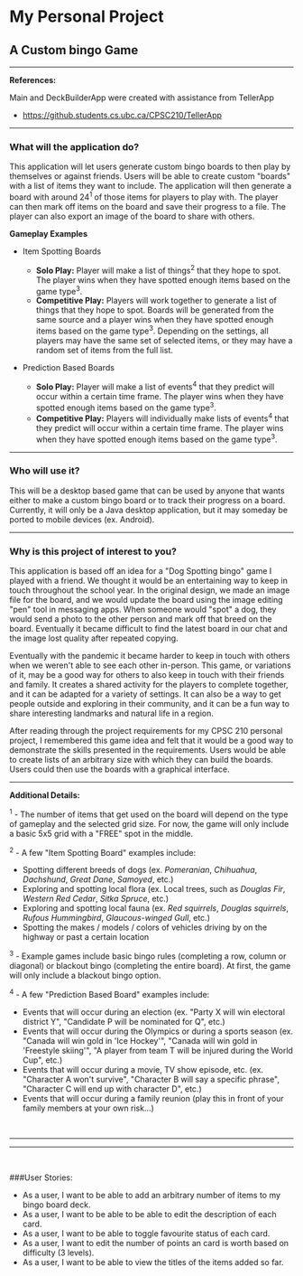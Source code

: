 # My Personal Project

## A Custom bingo Game

---

**References:**

Main and DeckBuilderApp were created with assistance from TellerApp
* https://github.students.cs.ubc.ca/CPSC210/TellerApp

---

### What will the application do?

This application will let users generate custom bingo boards to then play by themselves or against friends. Users 
will be able to create custom "boards" with a list of items they want to include. The application will then generate 
a board with around 24<sup>1</sup> of those items for players to play with. The player can then mark off items on 
the board and save their progress to a file. The player can also export an image of the board to share with others.

**Gameplay Examples**
- Item Spotting Boards
    - **Solo Play:** Player will make a list of things<sup>2</sup> that they hope to spot. The player wins when they
      have spotted enough items based on the game type<sup>3</sup>.
    - **Competitive Play:** Players will work together to generate a list of things that they hope to spot. Boards
      will be generated from the same source and a player wins when they have spotted enough items based on the game
      type<sup>3</sup>. Depending on the settings, all players may have the same set of selected items, or they may
      have a random set of items from the full list.


- Prediction Based Boards
    - **Solo Play:** Player will make a list of events<sup>4</sup> that they predict will occur within a certain time
      frame. The player wins when they have spotted enough items based on the game type<sup>3</sup>.
    - **Competitive Play:** Players will individually make lists of events<sup>4</sup> that they predict will occur
      within a certain time frame. The player wins when they have spotted enough items based on the game type<sup>3</sup>.

---


### Who will use it?

This will be a desktop based game that can be used by anyone that wants either to make a custom bingo board or to 
track their progress on a board. Currently, it will only be a Java desktop application, but it may someday be ported 
to mobile devices (ex. Android).

---

### Why is this project of interest to you?

This application is based off an idea for a "Dog Spotting bingo" game I played with a friend. We thought it 
would be an entertaining way to keep in touch throughout the school year. In the original design, we made an image 
file for the board, and we would update the board using the image editing "pen" tool in messaging apps. When someone 
would "spot" a dog, they would send a photo to the other person and mark off that breed on the board. Eventually it 
became difficult to find the latest board in our chat and the image lost quality after repeated copying. 

Eventually with the pandemic it became harder to keep in touch with others when we weren't able to see each other 
in-person. This game, or variations of it, may be a good way for others to also keep in touch with their friends and 
family. It creates a shared activity for the players to complete together, and it can be adapted for a variety of 
settings. It can also be a way to get people outside and exploring in their community, and it can be a fun way to 
share interesting landmarks and natural life in a region. 

After reading through the project requirements for my CPSC 210 personal project, I remembered this game idea and 
felt that it would be a good way to demonstrate the skills presented in the requirements. Users would be able to 
create lists of an arbitrary size with which they can build the boards. Users could then use the boards with a 
graphical interface. 

---

**Additional Details:**

<sup>1</sup> - The number of items that get used on the board will depend on the type of gameplay and the selected 
grid size. For now, the game will only include a basic 5x5 grid with a "FREE" spot in the middle. 



<sup>2</sup> - A few "Item Spotting Board" examples include:
- Spotting different breeds of dogs (ex. _Pomeranian_, _Chihuahua_, _Dachshund_, _Great Dane_, _Samoyed_, etc.)
- Exploring and spotting local flora (ex. Local trees, such as _Douglas Fir_, _Western Red Cedar_, _Sitka Spruce_, etc.) 
- Exploring and spotting local fauna (ex. _Red squirrels_, _Douglas squirrels_, _Rufous Hummingbird_, 
  _Glaucous-winged Gull_, etc.)
- Spotting the makes / models / colors of vehicles driving by on the highway or past a certain location

<sup>3</sup> - Example games include basic bingo rules (completing a row, column or diagonal) or blackout bingo 
(completing the entire board). At first, the game will only include a blackout bingo option.

<sup>4</sup> - A few "Prediction Based Board" examples include:
- Events that will occur during an election (ex. "Party X will win electoral district Y", "Candidate P will be 
  nominated for Q", etc.)
- Events that will occur during the Olympics or during a sports season (ex. "Canada will win gold in 'Ice Hockey'", 
  "Canada will win gold in 'Freestyle skiing'", "A player from team T will be injured during the World Cup", etc.)
- Events that will occur during a movie, TV show episode, etc. (ex. "Character A won't survive", "Character B will say 
  a specific phrase", "Character C will end up with character D", etc.)
- Events that will occur during a family reunion (play this in front of your family members at your own risk...)

&nbsp;

---
---

&nbsp;

###User Stories:

* As a user, I want to be able to add an arbitrary number of items to my bingo board deck.
* As a user, I want to be able to be able to edit the description of each card.
* As a user, I want to be able to toggle favourite status of each card.
* As a user, I want to edit the number of points an card is worth based on difficulty (3 levels).
* As a user, I want to be able to view the titles of the items added so far. 